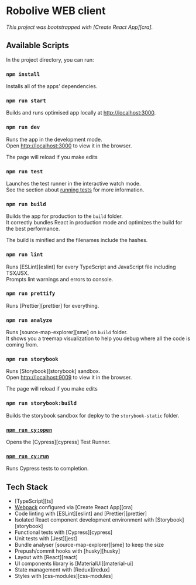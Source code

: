 # Robolive WEB client

_This project was bootstrapped with [Create React App][cra]._

## Available Scripts

In the project directory, you can run:

### `npm install`

Installs all of the apps' dependencies.

### `npm run start`

Builds and runs optimised app locally at [http://localhost:3000](http://localhost:3000).

### `npm run dev`

Runs the app in the development mode.<br />
Open [http://localhost:3000](http://localhost:3000) to view it in the browser.

The page will reload if you make edits

### `npm run test`

Launches the test runner in the interactive watch mode.<br />
See the section about [running tests](https://facebook.github.io/create-react-app/docs/running-tests) for more information.

### `npm run build`

Builds the app for production to the `build` folder.<br />
It correctly bundles React in production mode and optimizes the build for the best performance.

The build is minified and the filenames include the hashes.

### `npm run lint`

Runs [ESLint][eslint] for every TypeScript and JavaScript file including TSX/JSX.<br />
Prompts lint warnings and errors to console.

### `npm run prettify`

Runs [Prettier][prettier] for everything.

### `npm run analyze`

Runs [source-map-explorer][sme] on `build` folder.<br />
It shows you a treemap visualization to help you debug where all the code is coming from.

### `npm run storybook`

Runs [Storybook][storybook] sandbox.<br />
Open [http://localhost:9009](http://localhost:9009) to view it in the browser.

The page will reload if you make edits

### `npm run storybook:build`

Builds the storybook sandbox for deploy to the `storybook-static` folder.

### [`npm run cy:open`](https://docs.cypress.io/guides/guides/command-line.html#cypress-open)

Opens the [Cypress][cypress] Test Runner.

### [`npm run cy:run`](https://docs.cypress.io/guides/guides/command-line.html#cypress-run)

Runs Cypress tests to completion.

## Tech Stack

- [TypeScript][ts]
- [Webpack](https://webpack.js.org/) configured via [Create React App][cra]
- Code linting with [ESLint][eslint] and [Prettier][prettier]
- Isolated React component development environment with [Storybook][storybook]
- Functional tests with [Cypress][cypress]
- Unit tests with [Jest][jest]
- Bundle analyser [source-map-explorer][sme] to keep the size
- Prepush/commit hooks with [husky][husky]
- Layout with [React][react]
- UI components library is [MaterialUI][material-ui]
- State management with [Redux][redux]
- Styles with [css-modules][css-modules]
